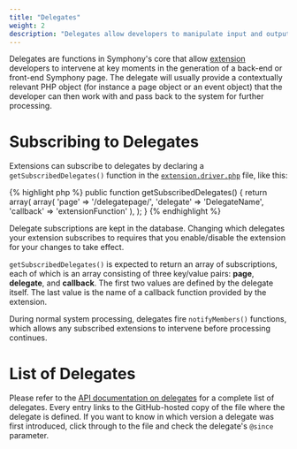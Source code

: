 ```yaml
---
title: "Delegates"
weight: 2
description: "Delegates allow developers to manipulate input and output and perform other tasks during the generation of back-end and front-end pages."
---
```


Delegates are functions in Symphony's core that allow [extension][ext] developers to intervene at key moments in the generation of a back-end or front-end Symphony page. The delegate will usually provide a contextually relevant PHP object (for instance a page object or an event object) that the developer can then work with and pass back to the system for further processing.

# Subscribing to Delegates

Extensions can subscribe to delegates by declaring a `getSubscribedDelegates()` function in the [`extension.driver.php`][struct] file, like this:

{% highlight php %}
  public function getSubscribedDelegates()
  {
    return array(
      array(
        'page' => '/delegatepage/',
        'delegate' => 'DelegateName',
        'callback' => 'extensionFunction'
      ),
    );
  }
{% endhighlight %}

<aside class="note">
  <p>Delegate subscriptions are kept in the database. Changing which delegates your extension subscribes to requires that you enable/disable the extension for your changes to take effect.</p>
</aside>

`getSubscribedDelegates()` is expected to return an array of subscriptions, each of which is an array consisting of three key/value pairs: **page**, **delegate**, and **callback**. The first two values are defined by the delegate itself. The last value is the name of a callback function provided by the extension.

During normal system processing, delegates fire `notifyMembers()` functions, which allows any subscribed extensions to intervene before processing continues.

# List of Delegates

Please refer to the [API documentation on delegates][api] for a complete list of delegates. Every entry links to the GitHub-hosted copy of the file where the delegate is defined. If you want to know in which version a delegate was first introduced, click through to the file and check the delegate's `@since` parameter.

[api]: http://www.getsymphony.com/learn/api/2.5.2/delegates/
[ext]: {{site.baseurl}}/concepts/extensions/
[struct]: {{site.baseurl}}/concepts/extensions/extension-file-structure.html
